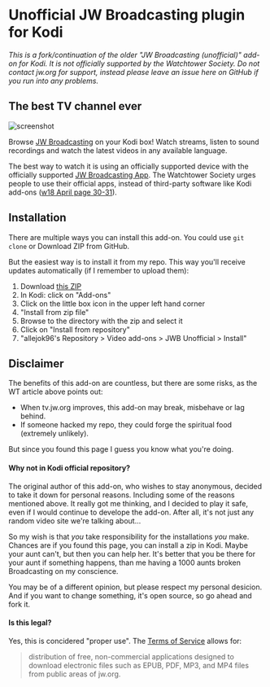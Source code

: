 Unofficial JW Broadcasting plugin for Kodi
==========================================

*This is a fork/continuation of the older "JW Broadcasting (unofficial)" add-on for Kodi. It is not officially supported by the Watchtower Society. Do not contact jw.org for support, instead please leave an issue here on GitHub if you run into any problems.* 

## The best TV channel ever

![screenshot](https://raw.githubusercontent.com/allejok96/plugin.video.jwb-unofficial/master/resources/screenshot-01.jpg)

Browse [JW Broadcasting](https://tv.jw.org) on your Kodi box! Watch streams, listen to sound recordings and watch the latest videos in any available language.

The best way to watch it  is using an officially supported device with the officially supported [JW Broadcasting App](https://www.jw.org/en/online-help/jw-broadcasting/). The Watchtower Society urges people to use their official apps, instead of third-party software like Kodi add-ons ([w18 April page 30-31](https://wol.jw.org/en/wol/d/r1/lp-e/2018364)).

## Installation

There are multiple ways you can install this add-on. You could use `git clone` or Download ZIP from GitHub.

But the easiest way is to install it from my repo. This way you'll receive updates automatically (if I remember to upload them):

1. Download [this ZIP](https://github.com/allejok96/repository.allejok96/raw/master/downloads/repository.allejok96.zip)
1. In Kodi: click on "Add-ons"
1. Click on the little box icon in the upper left hand corner
1. "Install from zip file"
1. Browse to the directory with the zip and select it
1. Click on "Install from repository"
1. "allejok96's Repository > Video add-ons > JWB Unofficial > Install"

## Disclaimer

The benefits of this add-on are countless, but there are some risks, as the WT article above points out:

* When tv.jw.org improves, this add-on may break, misbehave or lag behind.
* If someone hacked my repo, they could forge the spiritual food (extremely unlikely).

But since you found this page I guess you know what you're doing.

#### Why not in Kodi official repository?

The original author of this add-on, who wishes to stay anonymous, decided to take it down for personal reasons. Including some of the reasons mentioned above. It really got me thinking, and I decided to play it safe, even if I would continue to develope the add-on. After all, it's not just any random video site we're talking about...

So my wish is that *you* take responsibility for the installations *you* make. Chances are if you found this page, you can install a zip in Kodi. Maybe your aunt can't, but then you can help her. It's better that you be there for your aunt if something happens, than me having a 1000 aunts broken Broadcasting on my conscience.

You may be of a different opinion, but please respect my personal desicion. And if you want to change something, it's open source, so go ahead and fork it. 

#### Is this legal?

Yes, this is concidered "proper use". The [Terms of Service](http://www.jw.org/en/terms-of-use/) allows for:

> distribution of free, non-commercial applications designed to download electronic files such as EPUB, PDF, MP3, and MP4 files from public areas of jw.org.
